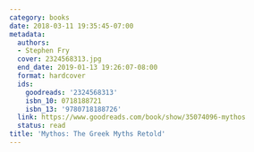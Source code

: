 ```yaml
---
category: books
date: 2018-03-11 19:35:45-07:00
metadata:
  authors:
  - Stephen Fry
  cover: 2324568313.jpg
  end_date: 2019-01-13 19:26:07-08:00
  format: hardcover
  ids:
    goodreads: '2324568313'
    isbn_10: 0718188721
    isbn_13: '9780718188726'
  link: https://www.goodreads.com/book/show/35074096-mythos
  status: read
title: 'Mythos: The Greek Myths Retold'
---
```

